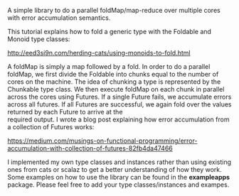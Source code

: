 A simple library to do a parallel foldMap/map-reduce over multiple cores with error accumulation semantics.

This tutorial explains how to fold a generic type with the Foldable and Monoid type classes:

http://eed3si9n.com/herding-cats/using-monoids-to-fold.html

A foldMap is simply a map followed by a fold. In order to do a parallel foldMap, we first divide the Foldable into chunks 
equal to the number of cores on the machine. The idea of chunking a type is represented by the Chunkable type class. 
We then execute foldMap on each chunk in parallel across the cores using Futures. If a single Future fails, we accumulate errors
across all futures. If all Futures are successful, we again fold over the values returned by each Future to arrive at the     
required output. I wrote a blog post explaining how error accumulation from a collection of Futures works:

https://medium.com/musings-on-functional-programming/error-accumulation-with-collection-of-futures-82fb4da47466


I implemented my own type classes and instances rather than using existing ones from cats or scalaz to get a better
understanding of how they work. Some examples on how to use the library can be found in the **exampleapps** package.
Please feel free to add your type classes/instances and exampes.
